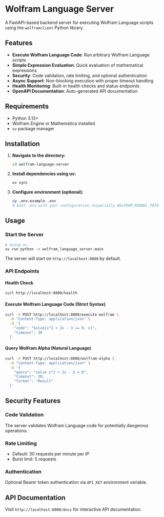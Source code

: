 # Wolfram Language Server

A FastAPI-based backend server for executing Wolfram Language scripts using the `wolframclient` Python library.

## Features

- **Execute Wolfram Language Code**: Run arbitrary Wolfram Language scripts
- **Simple Expression Evaluation**: Quick evaluation of mathematical expressions
- **Security**: Code validation, rate limiting, and optional authentication
- **Async Support**: Non-blocking execution with proper timeout handling
- **Health Monitoring**: Built-in health checks and status endpoints
- **OpenAPI Documentation**: Auto-generated API documentation

## Requirements

- Python 3.13+
- Wolfram Engine or Mathematica installed
- `uv` package manager

## Installation

1. **Navigate to the directory:**
   ```bash
   cd wolfram-language-server
   ```

2. **Install dependencies using uv:**
   ```bash
   uv sync
   ```

3. **Configure environment (optional):**
   ```bash
   cp .env.example .env
   # Edit .env with your configuration (especially WOLFRAM_KERNEL_PATH)
   ```

## Usage

### Start the Server

```bash
# Using uv
uv run python -m wolfram_language_server.main
```

The server will start on `http://localhost:8000` by default.

### API Endpoints

#### Health Check
```bash
curl http://localhost:8000/health
```

#### Execute Wolfram Language Code (Strict Syntax)
```bash
curl -X POST http://localhost:8000/execute-wolfram \
  -H "Content-Type: application/json" \
  -d '{
    "code": "Solve[x^2 + 2x - 3 == 0, x]",
    "timeout": 30
  }'
```

#### Query Wolfram Alpha (Natural Language)
```bash
curl -X POST http://localhost:8000/wolfram-alpha \
  -H "Content-Type: application/json" \
  -d '{
    "query": "solve x^2 + 2x - 3 = 0",
    "timeout": 30,
    "format": "Result"
  }'
```

## Security Features

### Code Validation
The server validates Wolfram Language code for potentially dangerous operations.

### Rate Limiting
- Default: 30 requests per minute per IP
- Burst limit: 5 requests

### Authentication
Optional Bearer token authentication via `API_KEY` environment variable.

## API Documentation

Visit `http://localhost:8000/docs` for interactive API documentation.